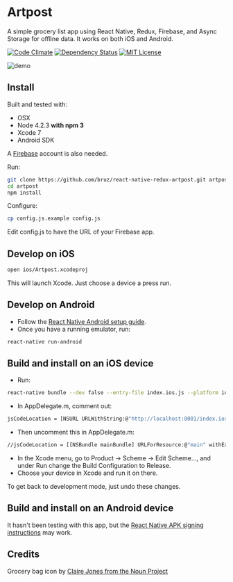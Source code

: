 # Artpost

A simple grocery list app using React Native, Redux, Firebase, and Async Storage for offline data. It works on both iOS and Android.

[![Code Climate](https://codeclimate.com/github/bruz/react-native-redux-artpost/badges/gpa.svg)](https://codeclimate.com/github/bruz/react-native-redux-artpost)
[![Dependency Status](https://david-dm.org/bruz/react-native-redux-artpost.svg)](https://david-dm.org/bruz/react-native-redux-artpost)
[![MIT License](https://img.shields.io/github/license/bruz/react-native-redux-artpost.svg)](https://github.com/bruz/react-native-redux-artpost/blob/master/LICENSE)

![demo](demo.gif)

## Install

Built and tested with:

* OSX
* Node 4.2.3 **with npm 3**
* Xcode 7
* Android SDK

A [Firebase](https://www.firebase.com) account is also needed.

Run:

```bash
git clone https://github.com/bruz/react-native-redux-artpost.git artpost
cd artpost
npm install
```

Configure:

```bash
cp config.js.example config.js
```

Edit config.js to have the URL of your Firebase app.

## Develop on iOS

```bash
open ios/Artpost.xcodeproj
```

This will launch Xcode. Just choose a device a press run.

## Develop on Android

* Follow the [React Native Android setup guide](https://facebook.github.io/react-native/docs/android-setup.html).
* Once you have a running emulator, run:

```bash
react-native run-android
```

## Build and install on an iOS device

* Run:

```bash
react-native bundle --dev false --entry-file index.ios.js --platform ios --minify --bundle-output ios/main.jsbundle
```

* In AppDelegate.m, comment out:

```bash
jsCodeLocation = [NSURL URLWithString:@"http://localhost:8081/index.ios.bundle"];
```

* Then uncomment this in AppDelegate.m:

```bash
//jsCodeLocation = [[NSBundle mainBundle] URLForResource:@"main" withExtension:@"jsbundle"];
```

* In the Xcode menu, go to Product -> Scheme -> Edit Scheme..., and under Run change the Build Configuration to Release.
* Choose your device in Xcode and run it on there.

To get back to development mode, just undo these changes.

## Build and install on an Android device

It hasn't been testing with this app, but the [React Native APK signing instructions](https://facebook.github.io/react-native/docs/signed-apk-android.html) may work.

## Credits

Grocery bag icon by [Claire Jones from the Noun Project](https://thenounproject.com/hivernoir)
